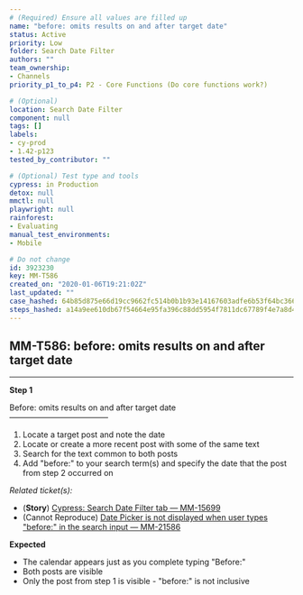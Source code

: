 ```yaml
---
# (Required) Ensure all values are filled up
name: "before: omits results on and after target date"
status: Active
priority: Low
folder: Search Date Filter
authors: ""
team_ownership:
- Channels
priority_p1_to_p4: P2 - Core Functions (Do core functions work?)

# (Optional)
location: Search Date Filter
component: null
tags: []
labels:
- cy-prod
- 1.42-p123
tested_by_contributor: ""

# (Optional) Test type and tools
cypress: in Production
detox: null
mmctl: null
playwright: null
rainforest:
- Evaluating
manual_test_environments:
- Mobile

# Do not change
id: 3923230
key: MM-T586
created_on: "2020-01-06T19:21:02Z"
last_updated: ""
case_hashed: 64b85d875e66d19cc9662fc514b0b1b93e14167603adfe6b53f64bc366fd9a9641619e0b48eac8d13c8d31e3b5bcd51a
steps_hashed: a14a9ee610db67f54664e95fa396c88dd5954f7811dc67789f4e7a8d476613207a07180a5adcefd4bce8f0522f8bc129
---
```


<!-- (Auto-generated) Based on frontmatter's "key" and "name" -->

## MM-T586: before: omits results on and after target date

---

**Step 1**

Before: omits results on and after target date\
–––––––––––––––––––––––––

1. Locate a target post and note the date
2. Locate or create a more recent post with some of the same text
3. Search for the text common to both posts
4. Add "before:" to your search term(s) and specify the date that the post from step 2 occurred on

_Related ticket(s):_

- (**Story**) [Cypress: Search Date Filter tab — MM-15699](https://mattermost.atlassian.net/browse/MM-15699)
- (Cannot Reproduce) [Date Picker is not displayed when user types "before:" in the search input — MM-21586](https://mattermost.atlassian.net/browse/MM-21586)

**Expected**

- The calendar appears just as you complete typing "Before:"
- Both posts are visible
- Only the post from step 1 is visible - "before:" is not inclusive
